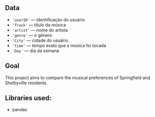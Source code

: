## Data

- `'userID'` — identificação do usuário
- `'Track'` — título da música
- `'artist'` — nome do artista
- `'genre'` — o gênero
- `'City'` — cidade do usuário
- `'time'` — tempo exato que a música foi tocada
- `'Day'` — dia da semana 

## Goal

This project aims to compare the musical preferences of Springfield and Shelbyville residents.

## Libraries used:

* pandas